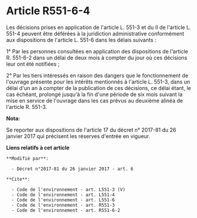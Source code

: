 # Article R551-6-4

Les décisions prises en application de l'article L. 551-3 et du II de l'article L. 551-4 peuvent être déférées à la
juridiction administrative conformément aux dispositions de l'article L. 551-6 dans les délais suivants : 

1° Par les personnes consultées en application des dispositions de l'article R. 551-6-2 dans un délai de deux mois à compter
du jour où ces décisions leur ont été notifiées ; 

2° Par les tiers intéressés en raison des dangers que le fonctionnement de l'ouvrage présente pour les intérêts mentionnés à
l'article L. 551-3, dans un délai d'un an à compter de la publication de ces décisions, ce délai étant, le cas échéant,
prolongé jusqu'à la fin d'une période de six mois suivant la mise en service de l'ouvrage dans les cas prévus au deuxième
alinéa de l'article R. 551-3.

**Nota:**

Se reporter aux dispositions de l'article 17 du décret n° 2017-81 du 26 janvier 2017 qui précisent les réserves d'entrée en
vigueur.

**Liens relatifs à cet article**

	**Modifié par**:

	  - Décret n°2017-81 du 26 janvier 2017 - art. 6

	**Cite**:

	  - Code de l'environnement - art. L551-3 (V)
	  - Code de l'environnement - art. L551-4
	  - Code de l'environnement - art. L551-6
	  - Code de l'environnement - art. R551-3
	  - Code de l'environnement - art. R551-6-2
